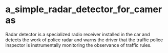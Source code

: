 # a_simple_radar_detector_for_cameras
Radar detector is a specialized radio receiver installed in the car and detects the work of police radar and warns the driver that the traffic police inspector is instrumentally monitoring the observance of traffic rules.
